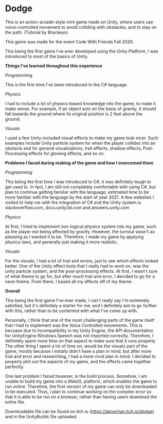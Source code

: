 # Dodge
This is an action-arcade-style mini game made on Unity, where users use voice-controlled movement to avoid colliding with obstacles, and to stay on the path. (Tutorial by Brackeys)

This game was made for the event Code With Friends Fall 2020. 

This being the first game I've ever developed using the Unity Platform, I was introduced to most of the basics of Unity. 


**Things I've learned throughout this experience**

*Programming*

This is the first time I've been introduced to the C# language. 

*Physics*

I had to include a lot of physics-based knowledge into the game, to make it make sense. For example, if an object acts on the basis of gravity, it should fall towards the ground where its original position is 2 feet above the ground.

*Visuals*

I used a few Unity-included visual effects to make my game look nicer. Such examples include Unity particle system for when the player collides into an obstacle and for general visualizations, trail effects, shadow effects, Post-Processing effects for glowing effects, and so on.


**Problems I faced during making of the game and how I overcomed them**

*Programming*

This being the first time I was introduced to C#, it was definitely tough to get used to. In fact, I am still not completely comfortable with using C#, but plan to continue getting familiar with the language, estimated time to be more familiar with the language by the start of year 2021. A few websites I visited to help me with the integration of C# and the Unity system is stackoverflow.com, docs.unity3d.com and answers.unity.com

*Physics*

At first, I tried to implement non-logical physics system into my game, such as the player not being affected by gravity. However, the turnout wasn't as pleasing as I wanted it to be. Therefore, I made my game by applying physics laws, and generally just making it more realistic.

*Visuals*

For the visuals, I had a lot of trial and errors, just to see which effects looked better. One of the Unity effect tools that I really had to work on, was the unity particle system, and the post-processing effects. At first, I wasn't sure of what theme to go for, but after much trial and error, I decided to go for a neon theme. From there, I based all my effects off of my theme. 

**Overall**

This being the first game I've ever made, I can't really say I'm extremely satisfied, but it's definitely a starter for me, and I definitely aim to go further with this, rather than to be contented with what I've come up with. 

Personally, I think that one of the most challenging parts of the game itself that I had to implement was the Voice Controlled movements. This is becuase due to incompatibility in my Unity Engine, the API documentation for UnityEngine.Windows.Speech was not imported correctly. Therefore, I definitely spent more time on that aspect to make sure that it runs properly. The other thing I spent a lot of time on, would be the visuals part of the game, mostly because I initially didn't have a plan in mind, but after more trial and error and researching, I had a more vivid plan in mind. I decided to properly plot out the aspects of my game, and the effects came together perfectly.

One last problem I faced however, is the build process. Somehow, I am unable to build my game into a WebGL platform, which enables the game to run online. Therefore, the first version of my game can only be downloaded to be executed. Thus, I plan to continue working on the compiler error so that it is able to be run on a browser, rather than having users download the entire file. 

Downloadable file can be found on itch.io (https://lainechan.itch.io/dodge) and in the UnityBuilds file uploaded.
